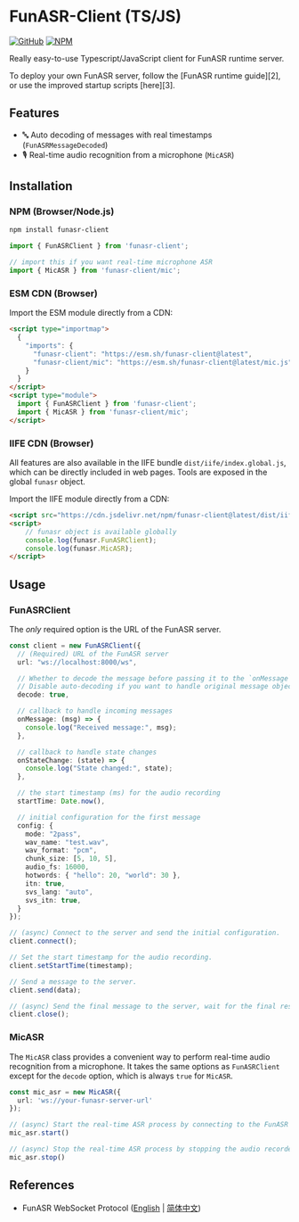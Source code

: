 # FunASR-Client (TS/JS)

[![GitHub](https://img.shields.io/badge/github-gray?logo=github)](https://github.com/atomiechen/funasr-client-ts)
[![NPM](https://img.shields.io/npm/v/funasr-client-ts?logo=npm)](https://www.npmjs.com/package/funasr-client-ts)


Really easy-to-use Typescript/JavaScript client for FunASR runtime server.

To deploy your own FunASR server, follow the [FunASR runtime guide][2], or use the improved startup scripts [here][3].


## Features

- 🔤 Auto decoding of messages with real timestamps (`FunASRMessageDecoded`)
- 🎙️ Real-time audio recognition from a microphone (`MicASR`)


## Installation

### NPM (Browser/Node.js)

```sh
npm install funasr-client
```

```ts
import { FunASRClient } from 'funasr-client';

// import this if you want real-time microphone ASR
import { MicASR } from 'funasr-client/mic';
```

### ESM CDN (Browser)

Import the ESM module directly from a CDN:

```html
<script type="importmap">
  {
    "imports": {
      "funasr-client": "https://esm.sh/funasr-client@latest",
      "funasr-client/mic": "https://esm.sh/funasr-client@latest/mic.js"
    }
  }
</script>
<script type="module">
  import { FunASRClient } from 'funasr-client';
  import { MicASR } from 'funasr-client/mic';
</script>
```

### IIFE CDN (Browser)

All features are also available in the IIFE bundle `dist/iife/index.global.js`, which can be directly included in web pages.
Tools are exposed in the global `funasr` object.

Import the IIFE module directly from a CDN:

```html
<script src="https://cdn.jsdelivr.net/npm/funasr-client@latest/dist/iife/index.global.js"></script>
<script>
    // funasr object is available globally
    console.log(funasr.FunASRClient);
    console.log(funasr.MicASR);
</script>
```

## Usage

### FunASRClient

The *only* required option is the URL of the FunASR server.

```ts
const client = new FunASRClient({
  // (Required) URL of the FunASR server
  url: "ws://localhost:8000/ws",

  // Whether to decode the message before passing it to the `onMessage` callback.
  // Disable auto-decoding if you want to handle original message objects
  decode: true,

  // callback to handle incoming messages
  onMessage: (msg) => {
    console.log("Received message:", msg);
  },

  // callback to handle state changes
  onStateChange: (state) => { 
    console.log("State changed:", state);
  },

  // the start timestamp (ms) for the audio recording
  startTime: Date.now(),

  // initial configuration for the first message
  config: {
    mode: "2pass",
    wav_name: "test.wav",
    wav_format: "pcm",
    chunk_size: [5, 10, 5],
    audio_fs: 16000,
    hotwords: { "hello": 20, "world": 30 },
    itn: true,
    svs_lang: "auto",
    svs_itn: true,
  }
});

// (async) Connect to the server and send the initial configuration.
client.connect();

// Set the start timestamp for the audio recording.
client.setStartTime(timestamp);

// Send a message to the server.
client.send(data);

// (async) Send the final message to the server, wait for the final result and then close the connection. An optional timeout can be provided.
client.close();
```


### MicASR

The `MicASR` class provides a convenient way to perform real-time audio recognition from a microphone.
It takes the same options as `FunASRClient` except for the `decode` option, which is always `true` for `MicASR`.

```ts
const mic_asr = new MicASR({
  url: 'ws://your-funasr-server-url'
});

// (async) Start the real-time ASR process by connecting to the FunASR server and starting the audio recorder.
mic_asr.start()

// (async) Stop the real-time ASR process by stopping the audio recorder and closing the FunASR client connection.
mic_asr.stop()
```

## References

- FunASR WebSocket Protocol ([English](https://github.com/modelscope/FunASR/blob/main/runtime/docs/websocket_protocol.md) | [简体中文](https://github.com/modelscope/FunASR/blob/main/runtime/docs/websocket_protocol_zh.md))

